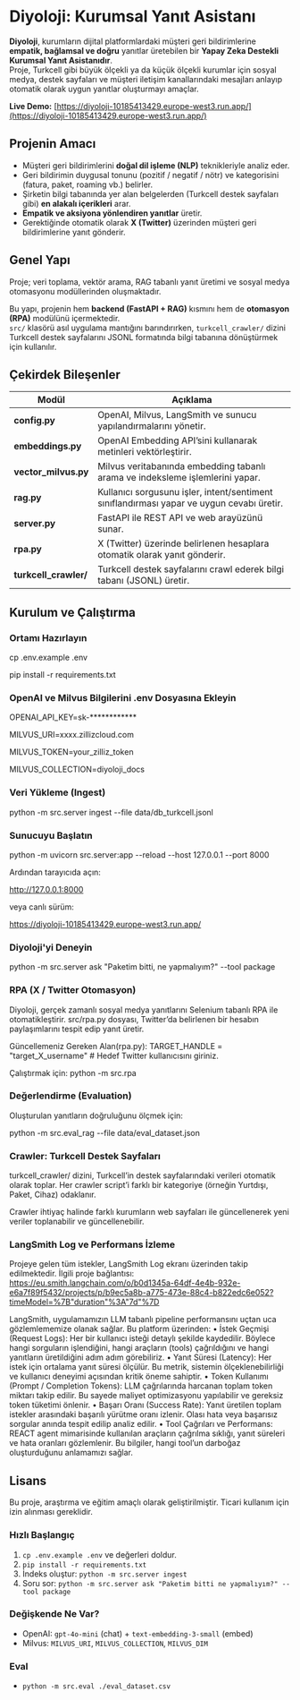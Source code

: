 # Diyoloji: Kurumsal Yanıt Asistanı

**Diyoloji**, kurumların dijital platformlardaki müşteri geri bildirimlerine **empatik, bağlamsal ve doğru** yanıtlar üretebilen bir **Yapay Zeka Destekli Kurumsal Yanıt Asistanıdır**.  
Proje, Turkcell gibi büyük ölçekli ya da küçük ölçekli kurumlar için sosyal medya, destek sayfaları ve müşteri iletişim kanallarındaki mesajları anlayıp otomatik olarak uygun yanıtlar oluşturmayı amaçlar.

**Live Demo:** [https://diyoloji-10185413429.europe-west3.run.app/](https://diyoloji-10185413429.europe-west3.run.app/)

## Projenin Amacı

- Müşteri geri bildirimlerini **doğal dil işleme (NLP)** teknikleriyle analiz eder.  
- Geri bildirimin duygusal tonunu (pozitif / negatif / nötr) ve kategorisini (fatura, paket, roaming vb.) belirler.  
- Şirketin bilgi tabanında yer alan belgelerden (Turkcell destek sayfaları gibi) **en alakalı içerikleri** arar.  
- **Empatik ve aksiyona yönlendiren yanıtlar** üretir.  
- Gerektiğinde otomatik olarak **X (Twitter)** üzerinden müşteri geri bildirimlerine yanıt gönderir.

## Genel Yapı  
Proje; veri toplama, vektör arama, RAG tabanlı yanıt üretimi ve sosyal medya otomasyonu modüllerinden oluşmaktadır.

Bu yapı, projenin hem **backend (FastAPI + RAG)** kısmını hem de **otomasyon (RPA)** modülünü içermektedir.  
`src/` klasörü asıl uygulama mantığını barındırırken, `turkcell_crawler/` dizini Turkcell destek sayfalarını JSONL formatında bilgi tabanına dönüştürmek için kullanılır.

## Çekirdek Bileşenler

| Modül | Açıklama |
|--------|-----------|
| **config.py** | OpenAI, Milvus, LangSmith ve sunucu yapılandırmalarını yönetir. |
| **embeddings.py** | OpenAI Embedding API’sini kullanarak metinleri vektörleştirir. |
| **vector_milvus.py** | Milvus veritabanında embedding tabanlı arama ve indeksleme işlemlerini yapar. |
| **rag.py** | Kullanıcı sorgusunu işler, intent/sentiment sınıflandırması yapar ve uygun cevabı üretir. |
| **server.py** | FastAPI ile REST API ve web arayüzünü sunar. |
| **rpa.py** | X (Twitter) üzerinde belirlenen hesaplara otomatik olarak yanıt gönderir. |
| **turkcell_crawler/** | Turkcell destek sayfalarını crawl ederek bilgi tabanı (JSONL) üretir. |


## Kurulum ve Çalıştırma

### Ortamı Hazırlayın
cp .env.example .env


pip install -r requirements.txt

### OpenAI ve Milvus Bilgilerini .env Dosyasına Ekleyin

OPENAI_API_KEY=sk-************


MILVUS_URI=xxxx.zillizcloud.com


MILVUS_TOKEN=your_zilliz_token


MILVUS_COLLECTION=diyoloji_docs

### Veri Yükleme (Ingest)
python -m src.server ingest --file data/db_turkcell.jsonl

### Sunucuyu Başlatın
python -m uvicorn src.server:app --reload --host 127.0.0.1 --port 8000


Ardından tarayıcıda açın:


http://127.0.0.1:8000

veya canlı sürüm:


https://diyoloji-10185413429.europe-west3.run.app/

### Diyoloji'yi Deneyin
python -m src.server ask "Paketim bitti, ne yapmalıyım?" --tool package

### RPA (X / Twitter Otomasyon)
Diyoloji, gerçek zamanlı sosyal medya yanıtlarını Selenium tabanlı RPA ile otomatikleştirir.
src/rpa.py dosyası, Twitter’da belirlenen bir hesabın paylaşımlarını tespit edip yanıt üretir.

Güncellemeniz Gereken Alan(rpa.py):
TARGET_HANDLE = "target_X_username"  # Hedef Twitter kullanıcısını giriniz.

Çalıştırmak için:
python -m src.rpa

### Değerlendirme (Evaluation)

Oluşturulan yanıtların doğruluğunu ölçmek için:

python -m src.eval_rag --file data/eval_dataset.json


### Crawler: Turkcell Destek Sayfaları

turkcell_crawler/ dizini, Turkcell’in destek sayfalarındaki verileri otomatik olarak toplar.
Her crawler script’i farklı bir kategoriye (örneğin Yurtdışı, Paket, Cihaz) odaklanır. 

Crawler ihtiyaç halinde farklı kurumların web sayfaları ile güncellenerek yeni veriler toplanabilir ve güncellenebilir.


### LangSmith Log ve Performans İzleme

Projeye gelen tüm istekler, LangSmith Log ekranı üzerinden takip edilmektedir.
İlgili proje bağlantısı: https://eu.smith.langchain.com/o/b0d1345a-64df-4e4b-932e-e6a7f89f5432/projects/p/b9ec5a8b-a775-473e-88c4-b822edc6e052?timeModel=%7B"duration"%3A"7d"%7D

LangSmith, uygulamamızın LLM tabanlı pipeline performansını uçtan uca gözlemlememize olanak sağlar. Bu platform üzerinden:
	•	İstek Geçmişi (Request Logs): Her bir kullanıcı isteği detaylı şekilde kaydedilir. Böylece hangi sorguların işlendiğini, hangi araçların (tools) çağrıldığını ve hangi yanıtların üretildiğini adım adım görebiliriz.
	•	Yanıt Süresi (Latency): Her istek için ortalama yanıt süresi ölçülür. Bu metrik, sistemin ölçeklenebilirliği ve kullanıcı deneyimi açısından kritik öneme sahiptir.
	•	Token Kullanımı (Prompt / Completion Tokens): LLM çağrılarında harcanan toplam token miktarı takip edilir. Bu sayede maliyet optimizasyonu yapılabilir ve gereksiz token tüketimi önlenir.
	•	Başarı Oranı (Success Rate): Yanıt üretilen toplam istekler arasındaki başarılı yürütme oranı izlenir. Olası hata veya başarısız sorgular anında tespit edilip analiz edilir.
	•	Tool Çağrıları ve Performans: REACT agent mimarisinde kullanılan araçların çağrılma sıklığı, yanıt süreleri ve hata oranları gözlemlenir. Bu bilgiler, hangi tool’un darboğaz oluşturduğunu anlamamızı sağlar.




## Lisans

Bu proje, araştırma ve eğitim amaçlı olarak geliştirilmiştir.
Ticari kullanım için izin alınması gereklidir.


### Hızlı Başlangıç
1) `cp .env.example .env` ve değerleri doldur.
2) `pip install -r requirements.txt`
3) İndeks oluştur: `python -m src.server ingest`
4) Soru sor: `python -m src.server ask "Paketim bitti ne yapmalıyım?" --tool package`


### Değişkende Ne Var?
- OpenAI: `gpt-4o-mini` (chat) + `text-embedding-3-small` (embed)
- Milvus: `MILVUS_URI`, `MILVUS_COLLECTION`, `MILVUS_DIM`


### Eval
- `python -m src.eval ./eval_dataset.csv`
